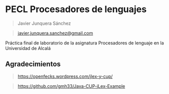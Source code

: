 # PECL Procesadores de lenguajes

> Javier Junquera Sánchez 

> <javier.junquera.sanchez@gmail.com>

Práctica final de laboratorio de la asignatura Procesadores de lenguaje en la Universidad de Alcalá

## Agradecimientos 

> https://openfecks.wordpress.com/jlex-y-cup/ 

> https://github.com/gmh33/Java-CUP-jLex-Example
